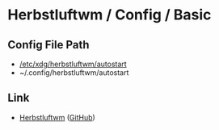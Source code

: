 
# Herbstluftwm / Config / Basic


## Config File Path

* [/etc/xdg/herbstluftwm/autostart](https://github.com/herbstluftwm/herbstluftwm/blob/master/share/autostart)
* ~/.config/herbstluftwm/autostart

## Link

* [Herbstluftwm](https://herbstluftwm.org/) ([GitHub](https://github.com/herbstluftwm/herbstluftwm))

